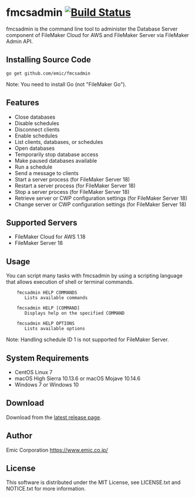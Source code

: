 fmcsadmin [![Build Status](https://travis-ci.org/emic/fmcsadmin.svg?branch=master)](https://travis-ci.org/emic/fmcsadmin)
=========
fmcsadmin is the command line tool to administer the Database Server component of FileMaker Cloud for AWS and FileMaker Server via FileMaker Admin API.

Installing Source Code
-----
```
go get github.com/emic/fmcsadmin
```
Note: You need to install Go (not "FileMaker Go").

Features
-----
- Close databases
- Disable schedules
- Disconnect clients
- Enable schedules
- List clients, databases, or schedules
- Open databases
- Temporarily stop database access
- Make paused databases available
- Run a schedule
- Send a message to clients
- Start a server process (for FileMaker Server 18)
- Restart a server process (for FileMaker Server 18)
- Stop a server process (for FileMaker Server 18)
- Retrieve server or CWP configuration settings (for FileMaker Server 18)
- Change server or CWP configuration settings (for FileMaker Server 18)

Supported Servers
-----
- FileMaker Cloud for AWS 1.18
- FileMaker Server 18

Usage
-----
You can script many tasks with fmcsadmin by using a scripting language that allows execution of shell or terminal commands.

```
    fmcsadmin HELP COMMANDS
       Lists available commands

    fmcsadmin HELP [COMMAND]
       Displays help on the specified COMMAND

    fmcsadmin HELP OPTIONS
       Lists available options
```
Note: Handling schedule ID 1 is not supported for FileMaker Server.

System Requirements
-----
- CentOS Linux 7
- macOS High Sierra 10.13.6 or macOS Mojave 10.14.6
- Windows 7 or Windows 10

Download
-----
Download from the [latest release page](https://github.com/emic/fmcsadmin/releases/latest).

Author
-----
Emic Corporation <https://www.emic.co.jp/>

License
-----
This software is distributed under the MIT License, see LICENSE.txt and NOTICE.txt for more information.